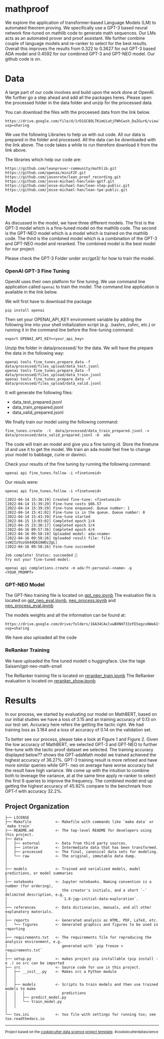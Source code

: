 mathproof
==============================

We explore the application of transformer-based Language Models (LM) to automated theorem proving. We specifically use a GPT-3 based neural network fine-tuned on mathlib code to generate math sequences. Our LMs acts as an automated prover and proof assistant. We further combine couple of language models and re-ranker to select for the best results. Overall this improves the results from 0.322 to 0.3627 for out GPT-3 based ADA model and 0.4592 for our combined GPT-3 and GPT-NEO model. Our github code is on.

# Data


A large part of our code involves and build upon the work done at OpenAI. We further go a  step ahead and add all the packages heres. Please open the processed folder in the data folder and unzip for the priocessed data.

You can download the files with the proceesed data from the link below.

```
https://drive.google.com/file/d/1rD1GC8OLTKimUiatjFWhCwsh_DaZGur6/view?usp=sharing
```

We use the following Libraries to help us with out code. All our data is prepared in the  folder and processed. All the data can be downloaded with the link above. The code takes a while to run therefore download it from the link above.

The libraries which help our code are:
```
https://github.com/leanprover-community/mathlib.git
https://github.com/openai/miniF2F.git
https://github.com/jasonrute/lean_proof_recording.git
https://github.com/jesse-michael-han/lean-gptf.git
https://github.com/jesse-michael-han/lean-step-public.git
https://github.com/jesse-michael-han/lean-tpe-public.git
```


# Model

As discussed in the model, we have three different models. The first is the GPT-3 model which is a fine-tuned model on the mathlib code. The second is the GPT-NEO model which is a model which is trained on the mathlib code. The third is the combined model which is a combination of the GPT-3 and GPT-NEO model and reranked. The combined model is the best model for our project. 

Please check the GPT-3 Folder under src/gpt3/ for how to train the model.




### OpenAI GPT-3 Fine Tuning


OpenAI uses their own platform for fine tuning. We use command line application called `openai` to train the model. The command line application is available in the link below.


We will first have to download the package
```
pip install openai
```

Then set your OPENAI_API_KEY environment variable by adding the following line into your shell initialization script (e.g. .bashrc, zshrc, etc.) or running it in the command line before the fine-tuning command:
```
export OPENAI_API_KEY=<your_api_key>
```


Unzip the folder in data/processed/ for the data. We will have the prepare the data in the following way:
```
openai tools fine_tunes.prepare_data -f data/processed/files_upload/data_test.jsonl
openai tools fine_tunes.prepare_data -f data/processed/files_upload/data_train.jsonl
openai tools fine_tunes.prepare_data -f data/processed/files_upload/data_valid.jsonl
```

It will generate the following files:
* data_test_prepared.jsonl
* data_train_prepared.jsonl
* data_valid_prepared.jsonl


We finally train our model using the following command:
```
fine_tunes.create  -t  data/processed/data_train_prepared.jsonl -v data/processed/data_valid_prepared.jsonl -m  ada 
```

The code will train an model and give you a fine tuning id. Store the finetune id and use it to get the model. We train an ada model feel free to change your model to babbage, curie or davinci.

Check your results of the fine  tuning by running the following command:
```
openai api fine_tunes.follow -i <finetuneid>
```

Our resuls were:

```
openai api fine_tunes.follow -i <finetuneid>
```

```
[2022-04-14 15:38:19] Created fine-tune: <finetuneid>
[2022-04-14 15:39:29] Fine-tune costs $66.57
[2022-04-14 15:39:29] Fine-tune enqueued. Queue number: 1
[2022-04-14 15:41:02] Fine-tune is in the queue. Queue number: 0
[2022-04-14 15:43:39] Fine-tune started
[2022-04-15 13:03:02] Completed epoch 2/4
[2022-04-15 23:30:17] Completed epoch 3/4
[2022-04-16 09:57:36] Completed epoch 4/4
[2022-04-16 09:58:10] Uploaded model: ada:<name>
[2022-04-16 09:58:26] Uploaded result file: file-vsW2IzVozGU4dQ6IAWOzZgLl
[2022-04-16 09:58:26] Fine-tune succeeded

Job complete! Status: succeeded 🎉
Try out your fine-tuned model:

openai api completions.create -m ada:ft-personal-<name> -p <YOUR_PROMPT>

```



### GPT-NEO Model

The GPT-Neo training file is located on [gpt_neo.ipynb](./src/models/gpt_neo/gpt_neo.ipynb)
The evaluation file is located on [gpt_neo_eval.ipynb](./src/models/gpt_neo/gptNEO_eval.ipynb), [neo_process.ipynb](./src/models/gpt_neo/neo_process.ipynb) and [neo_process_eval.ipynb](./src/models/gpt_neo/neo_process_eval.ipynb)

The models weights and all the information can be found at:
```
https://drive.google.com/drive/folders/16A34CAxlvwBXNH733zFESogzx8WeA1ty?usp=sharing
```

We have also uploaded all the code 

### ReRanker Training 

We have uploaded the fine tuned modelt o huggingface. Use the tage Saisam/gpt-neo-math-small 

The ReRanker training file is located on [reranker_train.ipynb](./src/models/reranker/reranker-train.ipynb)
The ReRanker evaluation is located on [reranker_show.ipynb](./src/models/reranker/reranker-show.ipynb) 


# Results

In our process, we started by evaluating our model on MathBERT, based on our initial studies we have a loss of 3.15 and an training accuracy of 0.13 on our test set. Accuracy here refers the getting the tactic right. We had training loss as 3.164 and a loss of accuracy of 0.14 on the validation set. 

To better see our process, please take a look at Figure 1 and Figure 2. Given the low accuracy of MathBERT, we selected GPT-3 and GPT-NEO to further fine-tune with the tactic proof dataset we selected. The training accuracy displayed below?? shows the GPT-adaMath model we trained achieved the highest accuracy of 36.27%. GPT-3 training result is more refined and have more similar queries while GPT- neo on average have worse accuracy but the result have high variance. We come up with the intuition to combine both to leverage the variance, at at the same time apply re-ranker to select the first 6 queries to improve the frequency. The combined model end up getting the highest accuracy of 45.92% compare to the benchmark from GPT-f with accuracy 32.2%.




Project Organization
------------

    ├── LICENSE
    ├── Makefile           <- Makefile with commands like `make data` or `make train`
    ├── README.md          <- The top-level README for developers using this project.
    ├── data
    │   ├── external       <- Data from third party sources.
    │   ├── interim        <- Intermediate data that has been transformed.
    │   ├── processed      <- The final, canonical data sets for modeling.
    │   └── raw            <- The original, immutable data dump.
    │
    │
    ├── models             <- Trained and serialized models, model predictions, or model summaries
    │
    ├── notebooks          <- Jupyter notebooks. Naming convention is a number (for ordering),
    │                         the creator's initials, and a short `-` delimited description, e.g.
    │                         `1.0-jqp-initial-data-exploration`.
    │
    ├── references         <- Data dictionaries, manuals, and all other explanatory materials.
    │
    ├── reports            <- Generated analysis as HTML, PDF, LaTeX, etc.
    │   └── figures        <- Generated graphics and figures to be used in reporting
    │
    ├── requirements.txt   <- The requirements file for reproducing the analysis environment, e.g.
    │                         generated with `pip freeze > requirements.txt`
    │
    ├── setup.py           <- makes project pip installable (pip install -e .) so src can be imported
    ├── src                <- Source code for use in this project.
    │   ├── __init__.py    <- Makes src a Python module
    │   │
    │   │
    │   ├── models         <- Scripts to train models and then use trained models to make
    │   │   │                 predictions
    │   │   ├── predict_model.py
    │   │   └── train_model.py
    │   │
    │
    └── tox.ini            <- tox file with settings for running tox; see tox.readthedocs.io


--------

<p><small>Project based on the <a target="_blank" href="https://drivendata.github.io/cookiecutter-data-science/">cookiecutter data science project template</a>. #cookiecutterdatascience</small></p>
